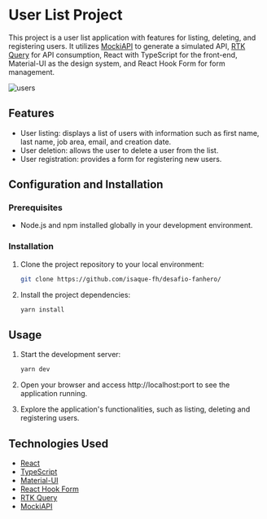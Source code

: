 # User List Project

This project is a user list application with features for listing, deleting, and registering users. It utilizes [MockiAPI](https://mocki.io/) to generate a simulated API, [RTK Query](https://redux-toolkit.js.org/rtk-query/overview) for API consumption, React with TypeScript for the front-end, Material-UI as the design system, and React Hook Form for form management.

![users](https://github.com/isaque-fh/desafio-fanhero/assets/163607389/ce08c23e-0768-4ecd-958e-cc03d9bc58cb)
## Features

- User listing: displays a list of users with information such as first name, last name, job area, email, and creation date.
- User deletion: allows the user to delete a user from the list.
- User registration: provides a form for registering new users.

## Configuration and Installation

### Prerequisites

- Node.js and npm installed globally in your development environment.

### Installation

1. Clone the project repository to your local environment:

   ```bash
   git clone https://github.com/isaque-fh/desafio-fanhero/


2. Install the project dependencies:

   ```bash
   yarn install
   ```

## Usage

1. Start the development server:

   ```bash
   yarn dev
   ```

2. Open your browser and access http://localhost:port to see the application running.

3. Explore the application's functionalities, such as listing, deleting and registering users.

## Technologies Used

- [React](https://reactjs.org/)
- [TypeScript](https://www.typescriptlang.org/)
- [Material-UI](https://mui.com/)
- [React Hook Form](https://react-hook-form.com/)
- [RTK Query](https://redux-toolkit.js.org/rtk-query/overview)
- [MockiAPI](https://mocki.io/)

